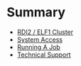 # Summary

* [RDI2 / ELF1 Cluster](README.md)
* [System Access](system_access.md)
* [Running A Job](running_a_job.md)
* [Technical Support](technical_support.md)

